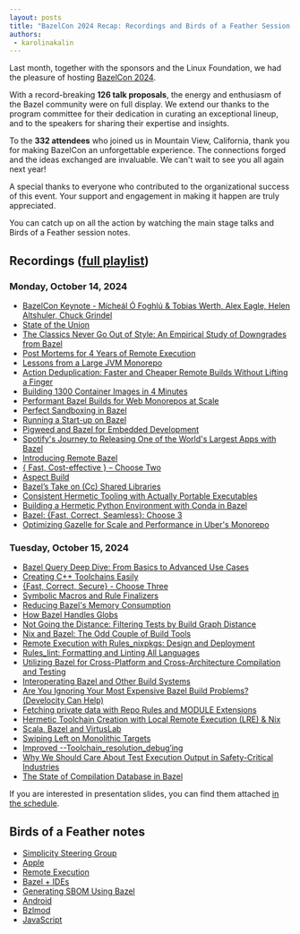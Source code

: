 ```yaml
---
layout: posts
title: "BazelCon 2024 Recap: Recordings and Birds of a Feather Session Notes"
authors:
 - karolinakalin
---
```


Last month, together with the sponsors and the Linux Foundation, we had the pleasure of hosting [BazelCon 2024](https://events.linuxfoundation.org/bazelcon/).

With a record-breaking **126 talk proposals**, the energy and enthusiasm of the Bazel community were on full display. We extend our thanks to the program committee for their dedication in curating an exceptional lineup, and to the speakers for sharing their expertise and insights.

To the **332 attendees** who joined us in Mountain View, California, thank you for making BazelCon an unforgettable experience. The connections forged and the ideas exchanged are invaluable. We can't wait to see you all again next year!

A special thanks to everyone who contributed to the organizational success of this event. Your support and engagement in making it happen are truly appreciated.

You can catch up on all the action by watching the main stage talks and Birds of a Feather session notes.

## Recordings ([full playlist](https://www.youtube.com/playlist?list=PLbzoR-pLrL6ptKfAQNZ5RS4HMdmeilBcw))

### Monday, October 14, 2024

- [BazelCon Keynote - Mícheál Ó Foghlú & Tobias Werth, Alex Eagle, Helen Altshuler, Chuck Grindel](https://www.youtube.com/watch?v=-0DRS99dSU4&list=PLbzoR-pLrL6ptKfAQNZ5RS4HMdmeilBcw&index=1)
- [State of the Union](https://www.youtube.com/watch?v=-rjIX5AVF5A&list=PLbzoR-pLrL6ptKfAQNZ5RS4HMdmeilBcw&index=2)
- [The Classics Never Go Out of Style: An Empirical Study of Downgrades from Bazel](https://www.youtube.com/watch?v=Yu281P45NsA&list=PLbzoR-pLrL6ptKfAQNZ5RS4HMdmeilBcw&index=3)
- [Post Mortems for 4 Years of Remote Execution](https://www.youtube.com/watch?v=2c_SaHI3KLs&list=PLbzoR-pLrL6ptKfAQNZ5RS4HMdmeilBcw&index=4)
- [Lessons from a Large JVM Monorepo](https://www.youtube.com/watch?v=-aoFq_rh1QQ&list=PLbzoR-pLrL6ptKfAQNZ5RS4HMdmeilBcw&index=5)
- [Action Deduplication: Faster and Cheaper Remote Builds Without Lifting a Finger](https://www.youtube.com/watch?v=zZB_Q-BKJ04&list=PLbzoR-pLrL6ptKfAQNZ5RS4HMdmeilBcw&index=6)
- [Building 1300 Container Images in 4 Minutes](https://www.youtube.com/watch?v=c-yvIQooOSA&list=PLbzoR-pLrL6ptKfAQNZ5RS4HMdmeilBcw&index=7)
- [Performant Bazel Builds for Web Monorepos at Scale](https://www.youtube.com/watch?v=7gla337tfV0&list=PLbzoR-pLrL6ptKfAQNZ5RS4HMdmeilBcw&index=8)
- [Perfect Sandboxing in Bazel](https://www.youtube.com/watch?v=TxVEJ3gycUw&list=PLbzoR-pLrL6ptKfAQNZ5RS4HMdmeilBcw&index=9)
- [Running a Start-up on Bazel](https://www.youtube.com/watch?v=BSw7HhF9jRM&list=PLbzoR-pLrL6ptKfAQNZ5RS4HMdmeilBcw&index=10)
- [Pigweed and Bazel for Embedded Development](https://www.youtube.com/watch?v=eiHTMU6a7uQ&list=PLbzoR-pLrL6ptKfAQNZ5RS4HMdmeilBcw&index=11)
- [Spotify's Journey to Releasing One of the World's Largest Apps with Bazel](https://www.youtube.com/watch?v=gN-DLmX00mk&list=PLbzoR-pLrL6ptKfAQNZ5RS4HMdmeilBcw&index=12)
- [Introducing Remote Bazel](https://www.youtube.com/watch?v=BM2gsH2Ao04&list=PLbzoR-pLrL6ptKfAQNZ5RS4HMdmeilBcw&index=13)
- [{ Fast, Cost-effective } – Choose Two](https://www.youtube.com/watch?v=wnpqZ5XIEYU&list=PLbzoR-pLrL6ptKfAQNZ5RS4HMdmeilBcw&index=14)
- [Aspect Build](https://www.youtube.com/watch?v=lqo5qkzTS3k&list=PLbzoR-pLrL6ptKfAQNZ5RS4HMdmeilBcw&index=15)
- [Bazel’s Take on (Cc) Shared Libraries](https://www.youtube.com/watch?v=Y7qh-RGtkjg&list=PLbzoR-pLrL6ptKfAQNZ5RS4HMdmeilBcw&index=16)
- [Consistent Hermetic Tooling with Actually Portable Executables](https://www.youtube.com/watch?v=Z-WEnJr5CnM&list=PLbzoR-pLrL6ptKfAQNZ5RS4HMdmeilBcw&index=17)
- [Building a Hermetic Python Environment with Conda in Bazel](https://www.youtube.com/watch?v=9dQK7AacoLs&list=PLbzoR-pLrL6ptKfAQNZ5RS4HMdmeilBcw&index=18)
- [Bazel: {Fast, Correct, Seamless}: Choose 3](https://www.youtube.com/watch?v=LfsykTj38SY&list=PLbzoR-pLrL6ptKfAQNZ5RS4HMdmeilBcw&index=19)
- [Optimizing Gazelle for Scale and Performance in Uber's Monorepo](https://www.youtube.com/watch?v=6NDnxHFbr6Q&list=PLbzoR-pLrL6ptKfAQNZ5RS4HMdmeilBcw&index=20)

### Tuesday, October 15, 2024

- [Bazel Query Deep Dive: From Basics to Advanced Use Cases](https://www.youtube.com/watch?v=Cxz7ys56Irg&list=PLbzoR-pLrL6ptKfAQNZ5RS4HMdmeilBcw&index=21)
- [Creating C++ Toolchains Easily](https://www.youtube.com/watch?v=PVFU5kFyr8Y&list=PLbzoR-pLrL6ptKfAQNZ5RS4HMdmeilBcw&index=22)
- [{Fast, Correct, Secure} - Choose Three](https://www.youtube.com/watch?v=40hSKjw2LEc&list=PLbzoR-pLrL6ptKfAQNZ5RS4HMdmeilBcw&index=23)
- [Symbolic Macros and Rule Finalizers](https://www.youtube.com/watch?v=soKwK4lWl9g&list=PLbzoR-pLrL6ptKfAQNZ5RS4HMdmeilBcw&index=24)
- [Reducing Bazel's Memory Consumption](https://www.youtube.com/watch?v=op4gIYxucjE&list=PLbzoR-pLrL6ptKfAQNZ5RS4HMdmeilBcw&index=25)
- [How Bazel Handles Globs](https://www.youtube.com/watch?v=ZrevTeuU-gQ&list=PLbzoR-pLrL6ptKfAQNZ5RS4HMdmeilBcw&index=26)
- [Not Going the Distance: Filtering Tests by Build Graph Distance](https://www.youtube.com/watch?v=Or0o0Q7Zc1w&list=PLbzoR-pLrL6ptKfAQNZ5RS4HMdmeilBcw&index=27)
- [Nix and Bazel: The Odd Couple of Build Tools](https://www.youtube.com/watch?v=6qOoOsjmyZ0&list=PLbzoR-pLrL6ptKfAQNZ5RS4HMdmeilBcw&index=28)
- [Remote Execution with Rules_nixpkgs: Design and Deployment](https://www.youtube.com/watch?v=U-FO1eFaBnc&list=PLbzoR-pLrL6ptKfAQNZ5RS4HMdmeilBcw&index=29)
- [Rules_lint: Formatting and Linting All Languages](https://www.youtube.com/watch?v=CnK-RAdfrpI&list=PLbzoR-pLrL6ptKfAQNZ5RS4HMdmeilBcw&index=30)
- [Utilizing Bazel for Cross-Platform and Cross-Architecture Compilation and Testing](https://www.youtube.com/watch?v=E3DCwQzRPJA&list=PLbzoR-pLrL6ptKfAQNZ5RS4HMdmeilBcw&index=31)
- [Interoperating Bazel and Other Build Systems](https://www.youtube.com/watch?v=NWMHwWTngVA&list=PLbzoR-pLrL6ptKfAQNZ5RS4HMdmeilBcw&index=32)
- [Are You Ignoring Your Most Expensive Bazel Build Problems? (Develocity Can Help)](https://www.youtube.com/watch?v=GqXxtPTYb3E&list=PLbzoR-pLrL6ptKfAQNZ5RS4HMdmeilBcw&index=33)
- [Fetching private data with Repo Rules and MODULE Extensions](https://www.youtube.com/watch?v=ePrG8iZ6Z_o&list=PLbzoR-pLrL6ptKfAQNZ5RS4HMdmeilBcw&index=34)
- [Hermetic Toolchain Creation with Local Remote Execution (LRE) & Nix](https://www.youtube.com/watch?v=uokjTev8myk&list=PLbzoR-pLrL6ptKfAQNZ5RS4HMdmeilBcw&index=35)
- [Scala, Bazel and VirtusLab](https://www.youtube.com/watch?v=lTeTiDsyATU&list=PLbzoR-pLrL6ptKfAQNZ5RS4HMdmeilBcw&index=36)
- [Swiping Left on Monolithic Targets](https://www.youtube.com/watch?v=v4wkzp-2K9w&list=PLbzoR-pLrL6ptKfAQNZ5RS4HMdmeilBcw&index=37)
- [Improved --Toolchain\_resolution\_debug’ing](https://www.youtube.com/watch?v=z4-3To3oLGo&list=PLbzoR-pLrL6ptKfAQNZ5RS4HMdmeilBcw&index=38)
- [Why We Should Care About Test Execution Output in Safety-Critical Industries](https://www.youtube.com/watch?v=e3zwztC7t1Q&list=PLbzoR-pLrL6ptKfAQNZ5RS4HMdmeilBcw&index=39)
- [The State of Compilation Database in Bazel](https://www.youtube.com/watch?v=HJGD0-mX6G8&list=PLbzoR-pLrL6ptKfAQNZ5RS4HMdmeilBcw&index=40)

If you are interested in presentation slides, you can find them attached [in the schedule](https://bazelcon2024.sched.com/overview/area/Yes?iframe=no).

## Birds of a Feather notes

- [Simplicity Steering Group](https://docs.google.com/document/d/1ztX_LE7BXzbtgfMte8wHRHNQb0PYqtKS1vFilzTRY4s/edit?usp=sharing)
- [Apple](https://docs.google.com/document/d/1mqTf03vsmO8pq-ga-klq0M34P5U41nWkkyMwu4ctBHo/edit?usp=sharing)
- [Remote Execution](https://docs.google.com/document/d/1Ms90xJk0X7hWjgEc07pEIKSs8UDQgiW0m9xPn9M0r1k/edit?usp=sharing)
- [Bazel + IDEs](https://docs.google.com/document/d/1WlOWYjGZZTciwOfaI8ugxwJSFc8mlOj4nf7PST97rEI/edit?usp=sharing)
- [Generating SBOM Using Bazel](https://docs.google.com/document/d/1pCOqxJTff3R4OBOu4ornyambpURCZmcWJn1ssNQPxY4/edit?usp=sharing)
- [Android](https://docs.google.com/document/d/1BZv6z8rYUIWx-YD8UdWsV2KffjRiO3Q89ubhmGlMlBc/edit?usp=sharing)
- [Bzlmod](https://docs.google.com/document/d/1Z0WvBZMew1EbLFVJz0RAY7wVtEK3Cqkb8dMyv_cguY4/edit?usp=sharing)
- [JavaScript](https://otter.ai/u/PTNv4hgKeJNC5Ul7BTPaWzhTCNI)
